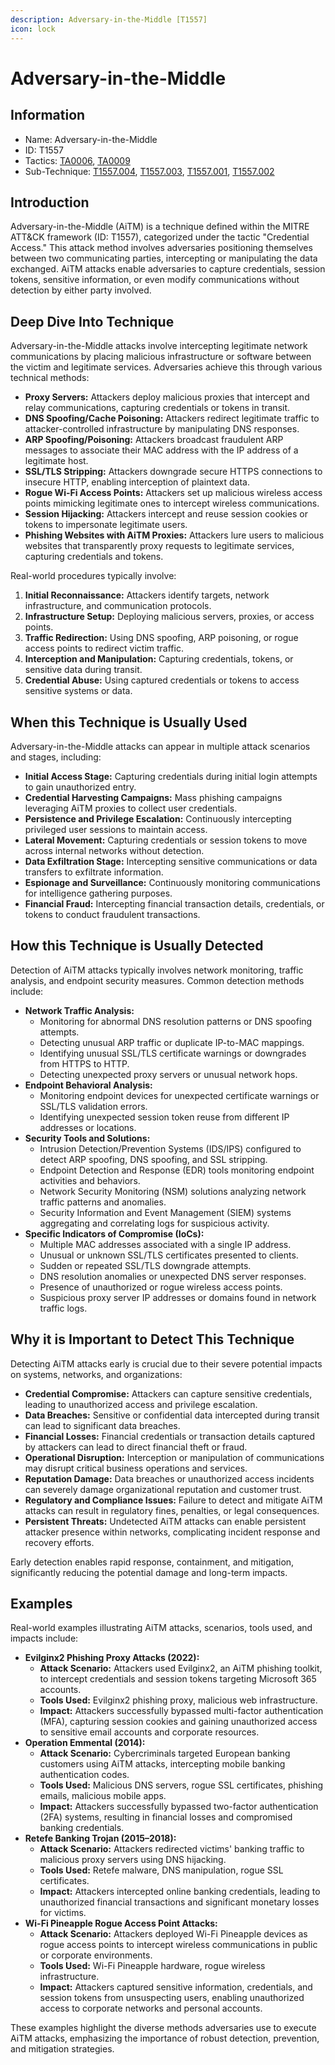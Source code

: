 ```yaml
---
description: Adversary-in-the-Middle [T1557]
icon: lock
---
```


# Adversary-in-the-Middle

## Information

* Name: Adversary-in-the-Middle
* ID: T1557
* Tactics: [TA0006](../), [TA0009](../../ta0009/)
* Sub-Technique: [T1557.004](t1557.004.md), [T1557.003](t1557.003.md), [T1557.001](t1557.001.md), [T1557.002](t1557.002.md)

## Introduction

Adversary-in-the-Middle (AiTM) is a technique defined within the MITRE ATT\&CK framework (ID: T1557), categorized under the tactic "Credential Access." This attack method involves adversaries positioning themselves between two communicating parties, intercepting or manipulating the data exchanged. AiTM attacks enable adversaries to capture credentials, session tokens, sensitive information, or even modify communications without detection by either party involved.

## Deep Dive Into Technique

Adversary-in-the-Middle attacks involve intercepting legitimate network communications by placing malicious infrastructure or software between the victim and legitimate services. Adversaries achieve this through various technical methods:

* **Proxy Servers:** Attackers deploy malicious proxies that intercept and relay communications, capturing credentials or tokens in transit.
* **DNS Spoofing/Cache Poisoning:** Attackers redirect legitimate traffic to attacker-controlled infrastructure by manipulating DNS responses.
* **ARP Spoofing/Poisoning:** Attackers broadcast fraudulent ARP messages to associate their MAC address with the IP address of a legitimate host.
* **SSL/TLS Stripping:** Attackers downgrade secure HTTPS connections to insecure HTTP, enabling interception of plaintext data.
* **Rogue Wi-Fi Access Points:** Attackers set up malicious wireless access points mimicking legitimate ones to intercept wireless communications.
* **Session Hijacking:** Attackers intercept and reuse session cookies or tokens to impersonate legitimate users.
* **Phishing Websites with AiTM Proxies:** Attackers lure users to malicious websites that transparently proxy requests to legitimate services, capturing credentials and tokens.

Real-world procedures typically involve:

1. **Initial Reconnaissance:** Attackers identify targets, network infrastructure, and communication protocols.
2. **Infrastructure Setup:** Deploying malicious servers, proxies, or access points.
3. **Traffic Redirection:** Using DNS spoofing, ARP poisoning, or rogue access points to redirect victim traffic.
4. **Interception and Manipulation:** Capturing credentials, tokens, or sensitive data during transit.
5. **Credential Abuse:** Using captured credentials or tokens to access sensitive systems or data.

## When this Technique is Usually Used

Adversary-in-the-Middle attacks can appear in multiple attack scenarios and stages, including:

* **Initial Access Stage:** Capturing credentials during initial login attempts to gain unauthorized entry.
* **Credential Harvesting Campaigns:** Mass phishing campaigns leveraging AiTM proxies to collect user credentials.
* **Persistence and Privilege Escalation:** Continuously intercepting privileged user sessions to maintain access.
* **Lateral Movement:** Capturing credentials or session tokens to move across internal networks without detection.
* **Data Exfiltration Stage:** Intercepting sensitive communications or data transfers to exfiltrate information.
* **Espionage and Surveillance:** Continuously monitoring communications for intelligence gathering purposes.
* **Financial Fraud:** Intercepting financial transaction details, credentials, or tokens to conduct fraudulent transactions.

## How this Technique is Usually Detected

Detection of AiTM attacks typically involves network monitoring, traffic analysis, and endpoint security measures. Common detection methods include:

* **Network Traffic Analysis:**
  * Monitoring for abnormal DNS resolution patterns or DNS spoofing attempts.
  * Detecting unusual ARP traffic or duplicate IP-to-MAC mappings.
  * Identifying unusual SSL/TLS certificate warnings or downgrades from HTTPS to HTTP.
  * Detecting unexpected proxy servers or unusual network hops.
* **Endpoint Behavioral Analysis:**
  * Monitoring endpoint devices for unexpected certificate warnings or SSL/TLS validation errors.
  * Identifying unexpected session token reuse from different IP addresses or locations.
* **Security Tools and Solutions:**
  * Intrusion Detection/Prevention Systems (IDS/IPS) configured to detect ARP spoofing, DNS spoofing, and SSL stripping.
  * Endpoint Detection and Response (EDR) tools monitoring endpoint activities and behaviors.
  * Network Security Monitoring (NSM) solutions analyzing network traffic patterns and anomalies.
  * Security Information and Event Management (SIEM) systems aggregating and correlating logs for suspicious activity.
* **Specific Indicators of Compromise (IoCs):**
  * Multiple MAC addresses associated with a single IP address.
  * Unusual or unknown SSL/TLS certificates presented to clients.
  * Sudden or repeated SSL/TLS downgrade attempts.
  * DNS resolution anomalies or unexpected DNS server responses.
  * Presence of unauthorized or rogue wireless access points.
  * Suspicious proxy server IP addresses or domains found in network traffic logs.

## Why it is Important to Detect This Technique

Detecting AiTM attacks early is crucial due to their severe potential impacts on systems, networks, and organizations:

* **Credential Compromise:** Attackers can capture sensitive credentials, leading to unauthorized access and privilege escalation.
* **Data Breaches:** Sensitive or confidential data intercepted during transit can lead to significant data breaches.
* **Financial Losses:** Financial credentials or transaction details captured by attackers can lead to direct financial theft or fraud.
* **Operational Disruption:** Interception or manipulation of communications may disrupt critical business operations and services.
* **Reputation Damage:** Data breaches or unauthorized access incidents can severely damage organizational reputation and customer trust.
* **Regulatory and Compliance Issues:** Failure to detect and mitigate AiTM attacks can result in regulatory fines, penalties, or legal consequences.
* **Persistent Threats:** Undetected AiTM attacks can enable persistent attacker presence within networks, complicating incident response and recovery efforts.

Early detection enables rapid response, containment, and mitigation, significantly reducing the potential damage and long-term impacts.

## Examples

Real-world examples illustrating AiTM attacks, scenarios, tools used, and impacts include:

* **Evilginx2 Phishing Proxy Attacks (2022):**
  * **Attack Scenario:** Attackers used Evilginx2, an AiTM phishing toolkit, to intercept credentials and session tokens targeting Microsoft 365 accounts.
  * **Tools Used:** Evilginx2 phishing proxy, malicious web infrastructure.
  * **Impact:** Attackers successfully bypassed multi-factor authentication (MFA), capturing session cookies and gaining unauthorized access to sensitive email accounts and corporate resources.
* **Operation Emmental (2014):**
  * **Attack Scenario:** Cybercriminals targeted European banking customers using AiTM attacks, intercepting mobile banking authentication codes.
  * **Tools Used:** Malicious DNS servers, rogue SSL certificates, phishing emails, malicious mobile apps.
  * **Impact:** Attackers successfully bypassed two-factor authentication (2FA) systems, resulting in financial losses and compromised banking credentials.
* **Retefe Banking Trojan (2015–2018):**
  * **Attack Scenario:** Attackers redirected victims' banking traffic to malicious proxy servers using DNS hijacking.
  * **Tools Used:** Retefe malware, DNS manipulation, rogue SSL certificates.
  * **Impact:** Attackers intercepted online banking credentials, leading to unauthorized financial transactions and significant monetary losses for victims.
* **Wi-Fi Pineapple Rogue Access Point Attacks:**
  * **Attack Scenario:** Attackers deployed Wi-Fi Pineapple devices as rogue access points to intercept wireless communications in public or corporate environments.
  * **Tools Used:** Wi-Fi Pineapple hardware, rogue wireless infrastructure.
  * **Impact:** Attackers captured sensitive information, credentials, and session tokens from unsuspecting users, enabling unauthorized access to corporate networks and personal accounts.

These examples highlight the diverse methods adversaries use to execute AiTM attacks, emphasizing the importance of robust detection, prevention, and mitigation strategies.
